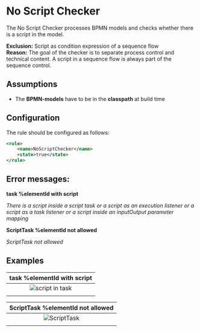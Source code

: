 No Script Checker
================================= 
The No Script Checker processes BPMN models and checks whether there is a script in the model.

**Exclusion:** 	Script as condition expression of a sequence flow  
**Reason:** The goal of the checker is to separate process control and technical content. A script in a sequence flow is always part of the sequence control.


## Assumptions
- The **BPMN-models** have to be in the **classpath** at build time

## Configuration
The rule should be configured as follows:
```xml
<rule>
	<name>NoScriptChecker</name>
	<state>true</state>
</rule>

```

## Error messages:
**task %elementId with script**

_There is a script inside a script task or a script as an execution listener or a script as a task listener or a script inside an inputOutput parameter mapping_


**ScriptTask %elementId not allowed**

_ScriptTask not allowed_

## Examples

| **task %elementId with script**                                                                        | 
|:------------------------------------------------------------------------------------------------------:| 
|![script in task](img/NoScriptChecker_task.PNG "There is a script inside a script task or a script as an execution listener or a script as a task listener or a script inside an inputOutput parameter mapping")    |
| |

| **ScriptTask %elementId not allowed**                                                |
|:------------------------------------------------------------------------------------------------------:| 
![ScriptTask](img/NoScriptChecker_scripttask.PNG "ScriptTask not allowed")      |
| |
